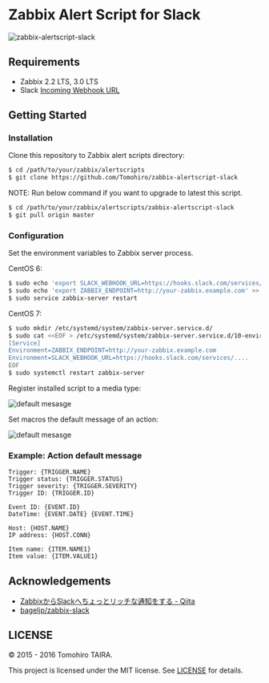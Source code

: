 Zabbix Alert Script for Slack
================================================================================

![zabbix-alertscript-slack](images/zabbix-slack.png)


Requirements
--------------------------------------------------------------------------------

- Zabbix 2.2 LTS, 3.0 LTS
- Slack [Incoming Webhook URL](https://api.slack.com/incoming-webhooks)


Getting Started
--------------------------------------------------------------------------------

### Installation

Clone this repository to Zabbix alert scripts directory:

```sh
$ cd /path/to/your/zabbix/alertscripts
$ git clone https://github.com/Tomohiro/zabbix-alertscript-slack
```

NOTE: Run below command if you want to upgrade to latest this script.

```sh
$ cd /path/to/your/zabbix/alertscripts/zabbix-alertscript-slack
$ git pull origin master
```


### Configuration

Set the environment variables to Zabbix server process.

CentOS 6:

```sh
$ sudo echo 'export SLACK_WEBHOOK_URL=https://hooks.slack.com/services/....' >> /etc/sysconfig/zabbix-server
$ sudo echo 'export ZABBIX_ENDPOINT=http://your-zabbix.example.com' >> /etc/sysconfig/zabbix-server
$ sudo service zabbix-server restart
```

CentOS 7:

```sh
$ sudo mkdir /etc/systemd/system/zabbix-server.service.d/
$ sudo cat <<EOF > /etc/systemd/system/zabbix-server.service.d/10-environment.conf
[Service]
Environment=ZABBIX_ENDPOINT=http://your-zabbix.example.com
Environment=SLACK_WEBHOOK_URL=https://hooks.slack.com/services/....
EOF
$ sudo systemctl restart zabbix-server
```


Register installed script to a media type:

![default mesasge](images/zabbix-media.png)

Set macros the default message of an action:

![default mesasge](images/zabbix-action.png)


### Example: Action default message

```
Trigger: {TRIGGER.NAME}
Trigger status: {TRIGGER.STATUS}
Trigger severity: {TRIGGER.SEVERITY}
Trigger ID: {TRIGGER.ID}

Event ID: {EVENT.ID}
DateTime: {EVENT.DATE} {EVENT.TIME}

Host: {HOST.NAME}
IP address: {HOST.CONN}

Item name: {ITEM.NAME1}
Item value: {ITEM.VALUE1}
```


Acknowledgements
--------------------------------------------------------------------------------

- [ZabbixからSlackへちょっとリッチな通知をする - Qiita](http://qiita.com/bageljp@github/items/20be937ca3bb92100e8f)
- [bageljp/zabbix-slack](https://github.com/bageljp/zabbix-slack)


LICENSE
--------------------------------------------------------------------------------

&copy; 2015 - 2016 Tomohiro TAIRA.

This project is licensed under the MIT license. See [LICENSE](LICENSE) for details.

